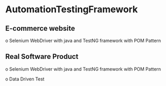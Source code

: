 # AutomationTestingFramework
## E-commerce website
o Selenium WebDriver with java and TestNG framework with POM Pattern
## Real Software Product
o Selenium WebDriver with java and TestNG framework with POM Pattern

o Data Driven Test
